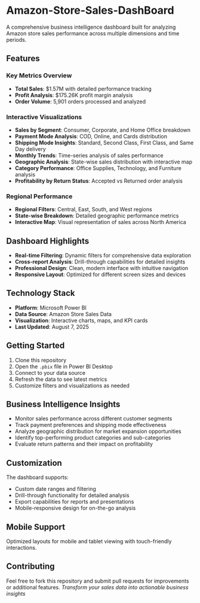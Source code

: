 # Amazon-Store-Sales-DashBoard

A comprehensive business intelligence dashboard built for analyzing Amazon store sales performance across multiple dimensions and time periods.

##  Features
### Key Metrics Overview
- **Total Sales**: $1.57M with detailed performance tracking
- **Profit Analysis**: $175.26K profit margin analysis
- **Order Volume**: 5,901 orders processed and analyzed

### Interactive Visualizations
-  **Sales by Segment**: Consumer, Corporate, and Home Office breakdown
-  **Payment Mode Analysis**: COD, Online, and Cards distribution
-  **Shipping Mode Insights**: Standard, Second Class, First Class, and Same Day delivery
-  **Monthly Trends**: Time-series analysis of sales performance
-  **Geographic Analysis**: State-wise sales distribution with interactive map
-  **Category Performance**: Office Supplies, Technology, and Furniture analysis
-  **Profitability by Return Status**: Accepted vs Returned order analysis

### Regional Performance
- **Regional Filters**: Central, East, South, and West regions
- **State-wise Breakdown**: Detailed geographic performance metrics
- **Interactive Map**: Visual representation of sales across North America

## Dashboard Highlights

- **Real-time Filtering**: Dynamic filters for comprehensive data exploration
- **Cross-report Analysis**: Drill-through capabilities for detailed insights
- **Professional Design**: Clean, modern interface with intuitive navigation
- **Responsive Layout**: Optimized for different screen sizes and devices

##  Technology Stack
- **Platform**: Microsoft Power BI
- **Data Source**: Amazon Store Sales Data
- **Visualization**: Interactive charts, maps, and KPI cards
- **Last Updated**: August 7, 2025

## Getting Started

1. Clone this repository
2. Open the `.pbix` file in Power BI Desktop
3. Connect to your data source
4. Refresh the data to see latest metrics
5. Customize filters and visualizations as needed

##  Business Intelligence Insights

- Monitor sales performance across different customer segments
- Track payment preferences and shipping mode effectiveness  
- Analyze geographic distribution for market expansion opportunities
- Identify top-performing product categories and sub-categories
- Evaluate return patterns and their impact on profitability

## Customization

The dashboard supports:
- Custom date ranges and filtering
- Drill-through functionality for detailed analysis
- Export capabilities for reports and presentations
- Mobile-responsive design for on-the-go analysis

##  Mobile Support

Optimized layouts for mobile and tablet viewing with touch-friendly interactions.

##  Contributing
Feel free to fork this repository and submit pull requests for improvements or additional features.
*Transform your sales data into actionable business insights*
